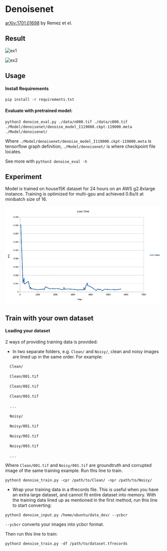 # Denoisenet

[arXiv:1701.01698](https://arxiv.org/pdf/1701.01687.pdf)
by Remez et el.

## Result
![ex1](https://raw.githubusercontent.com/isVoid/DenoiseNet/master/doc/ex1.png)

![ex2](https://raw.githubusercontent.com/isVoid/DenoiseNet/master/doc/ex2.png)

## Usage

#### Install Requirements
```shell
pip install -r requirements.txt
```

#### Evaluate with pretrained model:
```shell
python3 denoise_eval.py ./data/n000.tif ./data/c000.tif ./Model/denoisenet/denoise_model_I119000.ckpt-119000.meta ./Model/denoisenet/
```

Where `./Model/denoisenet/denoise_model_I119000.ckpt-119000.meta` is tensorflow graph definition, `./Model/denoisenet/` is where checkpoint file locates.

See more with `python3 denoise_eval -h`

## Experiment

Model is trained on house15K dataset for 24 hours on an AWS g2.8xlarge instance. Training is optimized for multi-gpu and achieved 0.8s/it at minibatch size of 16.

![ex1](https://raw.githubusercontent.com/isVoid/DenoiseNet/master/doc/Loss_time_plot.png)

## Train with your own dataset

#### Loading your dataset
2 ways of providing training data is provided:
- In two separate folders, e.g. `Clean/` and `Noisy/`, clean and noisy images are lined up in the same order. For example:
```
  Clean/

  Clean/001.tif

  Clean/002.tif

  Clean/003.tif

  ...

  Noisy/

  Noisy/001.tif

  Noisy/002.tif

  Noisy/003.tif

  ...
```
Where `Clean/001.tif` and `Noisy/001.tif` are groundtruth and corrupted image of the same training example. Run this line to train.
```shell
python3 denoise_train.py -cpr /path/to/Clean/ -npr /path/to/Noisy/
```

- Wrap your training data in a tfrecords file. This is useful when you have an extra large dataset, and cannot fit entire dataset into memory. With the training data lined up as mentioned in the first method, run this line to start converting:
```shell
python3 denoise_input.py /home/ubuntu/data_dev/ --ycbcr
```
`--ycbcr` converts your images into ycbcr format.

Then run this line to train:
```shell
python3 denoise_train.py -df /path/to/dataset.tfrecords
```

